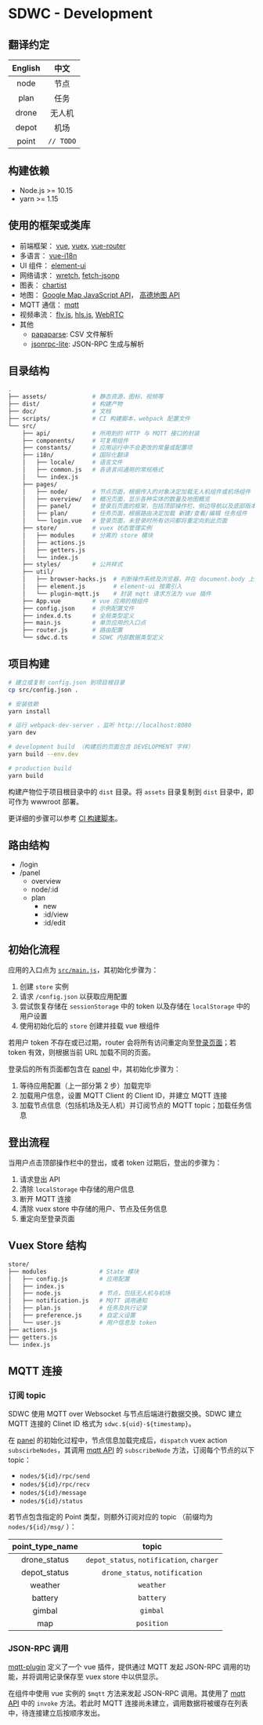 # SDWC - Development

## 翻译约定

|English|  中文  |
|:-----:|:-----:|
|node   |节点|
|plan   |任务|
|drone  |无人机|
|depot  |机场|
|point  |`// TODO`|

## 构建依赖

- Node.js >= 10.15
- yarn >= 1.15

## 使用的框架或类库

- 前端框架： [vue][vue], [vuex][vuex], [vue-router][vue-router]
- 多语言： [vue-i18n][vue-i18n]
- UI 组件： [element-ui][element-ui]
- 网络请求： [wretch][wretch], [fetch-jsonp][fetch-jsonp]
- 图表： [chartist][chartist]
- 地图： [Google Map JavaScript API][googlemap]， [高德地图 API][amap]
- MQTT 通信： [mqtt][mqtt]
- 视频串流： [flv.js][flv.js], [hls.js][hls.js], [WebRTC][webrtc]
- 其他
  - [papaparse][papaparse]: CSV 文件解析
  - [jsonrpc-lite][jsonrpc-lite]: JSON-RPC 生成与解析

## 目录结构

```sh
.
├── assets/             # 静态资源，图标、视频等
├── dist/               # 构建产物
├── doc/                # 文档
├── scripts/            # CI 构建脚本，webpack 配置文件
└── src/
    ├── api/            # 所用到的 HTTP 与 MQTT 接口的封装
    ├── components/     # 可复用组件
    ├── constants/      # 应用运行中不会更改的常量或配置项
    ├── i18n/           # 国际化翻译
    │   ├── locale/     # 语言文件
    │   ├── common.js   # 各语言间通用的常规格式
    │   └── index.js
    ├── pages/
    │   ├── node/       # 节点页面，根据传入的对象决定加载无人机组件或机场组件
    │   ├── overview/   # 概况页面，显示各种实体的数量及地图概览
    │   ├── panel/      # 登录后页面的框架，包括顶部操作栏、侧边导航以及底部版本信息
    │   ├── plan/       # 任务页面，根据路由决定加载 新建/查看/编辑 任务组件
    │   └── login.vue   # 登录页面，未登录时所有访问都将重定向到此页面
    ├── store/          # vuex 状态管理实例
    │   ├── modules     # 分离的 store 模块
    │   ├── actions.js
    │   ├── getters.js
    │   └── index.js
    ├── styles/         # 公共样式
    ├── util/
    │   ├── browser-hacks.js  # 判断操作系统及浏览器，并在 document.body 上添加类名
    │   ├── element.js        # element-ui 按需引入
    │   └── plugin-mqtt.js    # 封装 mqtt 请求方法为 vue 插件
    ├── App.vue         # vue 应用的根组件
    ├── config.json     # 示例配置文件
    ├── index.d.ts      # 全局类型定义
    ├── main.js         # 单页应用的入口点
    ├── router.js       # 路由配置
    └── sdwc.d.ts       # SDWC 内部数据类型定义
```

## 项目构建

```sh
# 建立或复制 config.json 到项目根目录
cp src/config.json .

# 安装依赖
yarn install

# 运行 webpack-dev-server ，监听 http://localhost:8080
yarn dev

# development build （构建后的页面包含 DEVELOPMENT 字样）
yarn build --env.dev

# production build
yarn build
```

构建产物位于项目根目录中的 `dist` 目录。将 `assets` 目录复制到 `dist` 目录中，即可作为 wwwroot 部署。

更详细的步骤可以参考 [CI 构建脚本](/scripts/gitlab-ci.sh)。

## 路由结构

- /login
- /panel
  - overview
  - node/:id
  - plan
    - new
    - :id/view
    - :id/edit

## 初始化流程

应用的入口点为 [`src/main.js`](/src/main.js)，其初始化步骤为：

1. 创建 `store` 实例
2. 请求 `/config.json` 以获取应用配置
3. 尝试恢复存储在 `sessionStorage` 中的 token 以及存储在 `localStorage` 中的用户设置
4. 使用初始化后的 `store` 创建并挂载 vue 根组件

若用户 token 不存在或已过期，router 会将所有访问重定向至[登录页面](/src/pages/login.vue)；若 token 有效，则根据当前 URL 加载不同的页面。

登录后的所有页面都包含在 [panel](/src/pages/panel/panel.vue) 中，其初始化步骤为：

1. 等待应用配置（上一部分第 2 步）加载完毕
2. 加载用户信息，设置 MQTT Client 的 Client ID，并建立 MQTT 连接
3. 加载节点信息（包括机场及无人机）并订阅节点的 MQTT topic；加载任务信息

## 登出流程

当用户点击顶部操作栏中的登出，或者 token 过期后，登出的步骤为：

1. 请求登出 API
2. 清除 `localStorage` 中存储的用户信息
3. 断开 MQTT 连接
4. 清除 vuex store 中存储的用户、节点及任务信息
5. 重定向至登录页面

## Vuex Store 结构

```sh
store/
├── modules               # State 模块
│   ├── config.js         # 应用配置
│   ├── index.js
│   ├── node.js           # 节点，包括无人机与机场
│   ├── notification.js   # MQTT 调用通知
│   ├── plan.js           # 任务及执行记录
│   ├── preference.js     # 自定义设置
│   └── user.js           # 用户信息及 token
├── actions.js
├── getters.js
└── index.js
```

## MQTT 连接

### 订阅 topic

SDWC 使用 MQTT over Websocket 与节点后端进行数据交换。SDWC 建立 MQTT 连接的 Clinet ID 格式为 `sdwc.${uid}-${timestamp}`。

在 [panel](/src/pages/panel/panel.vue) 的初始化过程中，节点信息加载完成后，`dispatch` vuex action `subscirbeNodes`，其调用 [mqtt API](/src/api/mqtt.js) 的 `subscribeNode` 方法，订阅每个节点的以下 topic：

- `nodes/${id}/rpc/send`
- `nodes/${id}/rpc/recv`
- `nodes/${id}/message`
- `nodes/${id}/status`

若节点包含指定的 Point 类型，则额外订阅对应的 topic （前缀均为 `nodes/${id}/msg/` ）：

|point_type_name|topic            |
|:-----:|:-----------------------:|
|drone_status|`depot_status`, `notification`, `charger`|
|depot_status|`drone_status`, `notification`|
|weather|`weather` |
|battery|`battery` |
|gimbal |`gimbal`  |
|map    |`position`|

### JSON-RPC 调用

[mqtt-plugin](/src/util/mqtt-plugin.js) 定义了一个 vue 插件，提供通过 MQTT 发起 JSON-RPC 调用的功能，并将调用记录保存至 vuex store 中以供显示。

在组件中使用 vue 实例的 `$mqtt` 方法来发起 JSON-RPC 调用。其使用了 [mqtt API](/src/api/mqtt.js) 中的 `invoke` 方法。若此时 MQTT 连接尚未建立，调用数据将被缓存在列表中，待连接建立后按顺序发出。

[vue]: https://github.com/vuejs/vue
[vuex]: https://github.com/vuejs/vuex
[vue-router]: https://github.com/vuejs/vue-router
[vue-i18n]: https://github.com/kazupon/vue-i18n
[element-ui]: https://github.com/ElemeFE/element
[wretch]: https://github.com/elbywan/wretch
[fetch-jsonp]: https://github.com/camsong/fetch-jsonp
[chartist]: https://github.com/gionkunz/chartist-js
[googlemap]: https://developers.google.com/maps/documentation/javascript/tutorial
[amap]: https://lbs.amap.com/api/javascript-api/summary
[mqtt]: https://github.com/mqttjs/MQTT.js
[flv.js]: https://github.com/Bilibili/flv.js/
[hls.js]: https://github.com/video-dev/hls.js/
[webrtc]: https://developer.mozilla.org/en-US/docs/Web/API/WebRTC_API
[papaparse]: https://github.com/mholt/PapaParse
[jsonrpc-lite]: https://github.com/teambition/jsonrpc-lite
